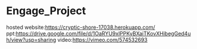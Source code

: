 # Engage_Project
hosted website:https://cryptic-shore-17038.herokuapp.com/
ppt:https://drive.google.com/file/d/1OaRYU9xlPPKyBXaiTKovXHibegGed4uh/view?usp=sharing
video:https://vimeo.com/574532693
